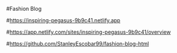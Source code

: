 #Fashion Blog

#https://inspiring-pegasus-9b9c41.netlify.app

#https://app.netlify.com/sites/inspiring-pegasus-9b9c41/overview

#https://github.com/StanleyEscobar99/fashion-blog-html
